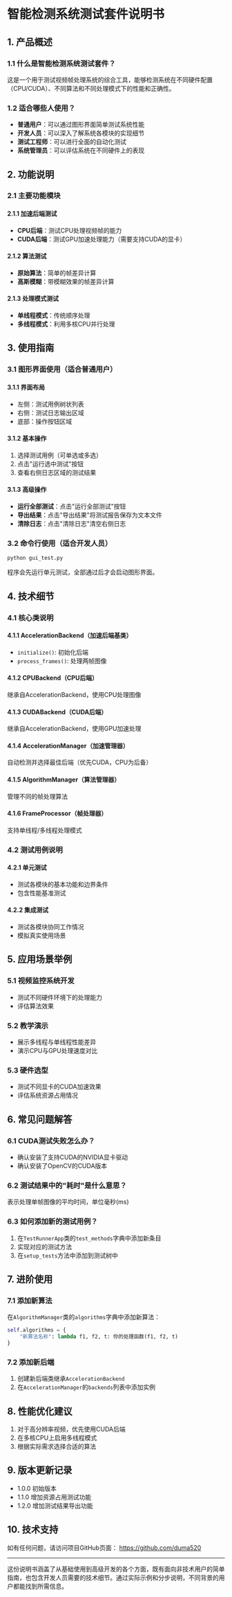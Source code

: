 # 智能检测系统测试套件说明书

## 1. 产品概述

### 1.1 什么是智能检测系统测试套件？
这是一个用于测试视频帧处理系统的综合工具，能够检测系统在不同硬件配置（CPU/CUDA）、不同算法和不同处理模式下的性能和正确性。

### 1.2 适合哪些人使用？
- **普通用户**：可以通过图形界面简单测试系统性能
- **开发人员**：可以深入了解系统各模块的实现细节
- **测试工程师**：可以进行全面的自动化测试
- **系统管理员**：可以评估系统在不同硬件上的表现

## 2. 功能说明

### 2.1 主要功能模块

#### 2.1.1 加速后端测试
- **CPU后端**：测试CPU处理视频帧的能力
- **CUDA后端**：测试GPU加速处理能力（需要支持CUDA的显卡）

#### 2.1.2 算法测试
- **原始算法**：简单的帧差异计算
- **高斯模糊**：带模糊效果的帧差异计算

#### 2.1.3 处理模式测试
- **单线程模式**：传统顺序处理
- **多线程模式**：利用多核CPU并行处理

## 3. 使用指南

### 3.1 图形界面使用（适合普通用户）

#### 3.1.1 界面布局
- 左侧：测试用例树状列表
- 右侧：测试日志输出区域
- 底部：操作按钮区域

#### 3.1.2 基本操作
1. 选择测试用例（可单选或多选）
2. 点击"运行选中测试"按钮
3. 查看右侧日志区域的测试结果

#### 3.1.3 高级操作
- **运行全部测试**：点击"运行全部测试"按钮
- **导出结果**：点击"导出结果"将测试报告保存为文本文件
- **清除日志**：点击"清除日志"清空右侧日志

### 3.2 命令行使用（适合开发人员）

```bash
python gui_test.py
```

程序会先运行单元测试，全部通过后才会启动图形界面。

## 4. 技术细节

### 4.1 核心类说明

#### 4.1.1 AccelerationBackend（加速后端基类）
- `initialize()`: 初始化后端
- `process_frames()`: 处理两帧图像

#### 4.1.2 CPUBackend（CPU后端）
继承自AccelerationBackend，使用CPU处理图像

#### 4.1.3 CUDABackend（CUDA后端）
继承自AccelerationBackend，使用GPU加速处理

#### 4.1.4 AccelerationManager（加速管理器）
自动检测并选择最佳后端（优先CUDA，CPU为后备）

#### 4.1.5 AlgorithmManager（算法管理器）
管理不同的帧处理算法

#### 4.1.6 FrameProcessor（帧处理器）
支持单线程/多线程处理模式

### 4.2 测试用例说明

#### 4.2.1 单元测试
- 测试各模块的基本功能和边界条件
- 包含性能基准测试

#### 4.2.2 集成测试
- 测试各模块协同工作情况
- 模拟真实使用场景

## 5. 应用场景举例

### 5.1 视频监控系统开发
- 测试不同硬件环境下的处理能力
- 评估算法效果

### 5.2 教学演示
- 展示多线程与单线程性能差异
- 演示CPU与GPU处理速度对比

### 5.3 硬件选型
- 测试不同显卡的CUDA加速效果
- 评估系统资源占用情况

## 6. 常见问题解答

### 6.1 CUDA测试失败怎么办？
- 确认安装了支持CUDA的NVIDIA显卡驱动
- 确认安装了OpenCV的CUDA版本

### 6.2 测试结果中的"耗时"是什么意思？
表示处理单帧图像的平均时间，单位毫秒(ms)

### 6.3 如何添加新的测试用例？
1. 在`TestRunnerApp`类的`test_methods`字典中添加新条目
2. 实现对应的测试方法
3. 在`setup_tests`方法中添加到测试树中

## 7. 进阶使用

### 7.1 添加新算法
在`AlgorithmManager`类的`algorithms`字典中添加新算法：
```python
self.algorithms = {
    "新算法名称": lambda f1, f2, t: 你的处理函数(f1, f2, t)
}
```

### 7.2 添加新后端
1. 创建新后端类继承`AccelerationBackend`
2. 在`AccelerationManager`的`backends`列表中添加实例

## 8. 性能优化建议

1. 对于高分辨率视频，优先使用CUDA后端
2. 在多核CPU上启用多线程模式
3. 根据实际需求选择合适的算法

## 9. 版本更新记录

- 1.0.0 初始版本
- 1.1.0 增加资源占用测试功能
- 1.2.0 增加测试结果导出功能

## 10. 技术支持

如有任何问题，请访问项目GitHub页面：
https://github.com/duma520

---

这份说明书涵盖了从基础使用到高级开发的各个方面，既有面向非技术用户的简单指南，也包含开发人员需要的技术细节。通过实际示例和分步说明，不同背景的用户都能找到所需信息。
